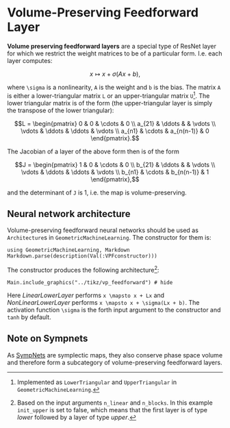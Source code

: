 # Volume-Preserving Feedforward Layer 

**Volume preserving feedforward layers** are a special type of ResNet layer for which we restrict the weight matrices to be of a particular form. I.e. each layer computes: 

```math
x \mapsto x + \sigma(Ax + b),
```
where ``\sigma`` is a nonlinearity, ``A`` is the weight and ``b`` is the bias. The matrix ``A`` is either a lower-triangular matrix ``L`` or an upper-triangular matrix ``U``[^1]. The lower triangular matrix is of the form (the upper-triangular layer is simply the transpose of the lower triangular): 

[^1]: Implemented as `LowerTriangular` and `UpperTriangular` in `GeometricMachineLearning`.

```math 
L = \begin{pmatrix}
     0 & 0 & \cdots & 0      \\
     a_{21} & \ddots &        & \vdots \\
     \vdots & \ddots & \ddots & \vdots \\
     a_{n1} & \cdots & a_{n(n-1)}      & 0 
\end{pmatrix}.
```

The Jacobian of a layer of the above form then is of the form

```math 
J = \begin{pmatrix}
     1 & 0 & \cdots & 0      \\
     b_{21} & \ddots &        & \vdots \\
     \vdots & \ddots & \ddots & \vdots \\
     b_{n1} & \cdots & b_{n(n-1)}      & 1 
\end{pmatrix},
```
and the determinant of ``J`` is 1, i.e. the map is volume-preserving. 

## Neural network architecture

Volume-preserving feedforward neural networks should be used as `Architecture`s in `GeometricMachineLearning`. The constructor for them is: 

```@eval
using GeometricMachineLearning, Markdown
Markdown.parse(description(Val(:VPFconstructor)))
```

The constructor produces the following architecture[^2]:

[^2]: Based on the input arguments `n_linear` and `n_blocks`. In this example `init_upper` is set to false, which means that the first layer is of type *lower* followed by a layer of type *upper*. 

```@example
Main.include_graphics("../tikz/vp_feedforward") # hide
```

Here *LinearLowerLayer* performs ``x \mapsto x + Lx`` and *NonLinearLowerLayer* performs ``x \mapsto x + \sigma(Lx + b)``. The activation function ``\sigma`` is the forth input argument to the constructor and `tanh` by default. 

## Note on Sympnets 

As [SympNets](../architectures/sympnet.md) are symplectic maps, they also conserve phase space volume and therefore form a subcategory of volume-preserving feedforward layers. 